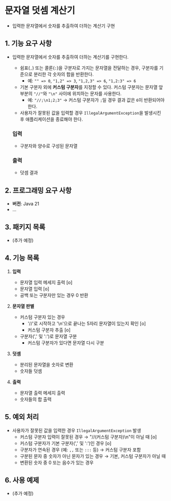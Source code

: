 # 문자열 덧셈 계산기
- 입력한 문자열에서 숫자를 추출하여 더하는 계산기 구현


## 1. 기능 요구 사항
- 입력한 문자열에서 숫자를 추출하여 더하는 계산기를 구현한다.
    - 쉼표(`,`) 또는 콜론(`:`)을 구분자로 가지는 문자열을 전달하는 경우, 구분자를 기준으로 분리한 각 숫자의 합을 반환한다.
        - 예: `"" => 0`, `"1,2" => 3`, `"1,2,3" => 6`, `"1,2:3" => 6`
    - 기본 구분자 외에 **커스텀 구분자**를 지정할 수 있다. 커스텀 구분자는 문자열 앞부분의 `"//"`와 `"\n"` 사이에 위치하는 문자를 사용한다.
        - 예: `"//;\n1;2;3"` → 커스텀 구분자가 `;`일 경우 결과 값은 `6`이 반환되어야 한다.
    - 사용자가 잘못된 값을 입력할 경우 `IllegalArgumentException`을 발생시킨 후 애플리케이션을 종료해야 한다.

  ### 입력
    - 구분자와 양수로 구성된 문자열

  ### 출력
    - 덧셈 결과

## 2. 프로그래밍 요구 사항
- **버전**: Java 21
- ...


## 3. 패키지 목록
- (추가 예정)

## 4. 기능 목록
1) **입력**
    - 문자열 입력 메세지 출력 [o]
    - 문자열 입력 [o]
    - 공백 또는 구분자만 있는 경우 0 반환


2) **문자열 판별**
    - 커스텀 구분자 있는 경우
        - '//'로 시작하고 '\n'으로 끝나는 5자리 문자열이 있는지 확인 [o]
        - 커스텀 구분자 추출 [o]
    - 구분자(',' 및 ':')로 문자열 구분
        - 커스텀 구분자가 있다면 문자열 다시 구분

3) **덧셈**
    - 분리된 문자열을 숫자로 변환
    - 숫자들 덧셈

4) **출력**
    - 문자열 출력 메세지 출력
    - 숫자들의 합 출력

## 5. 예외 처리
- 사용자가 잘못된 값을 입력한 경우 `IllegalArgumentException` 발생
    - 커스텀 구분자 입력이 잘못된 경우 → "//(커스텀 구분자)\n"이 아닐 때 [o]
    - 커스텀 구분자가 기본 구분자(',' 및 ':')인 경우 [o]
    - 구분자가 연속된 경우 (예: `,,` 또는 `:::` 등) → 커스텀 구분자 포함
    - 구분된 문자 중 숫자가 아닌 문자가 있는 경우 → 기본, 커스텀 구분자가 아닐 때
    - 변환된 숫자 중 0 또는 음수가 있는 경우

## 6. 사용 예제
- (추가 예정)

